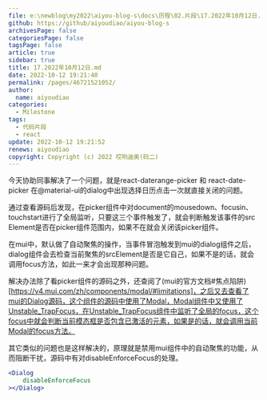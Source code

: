 ```yaml
---
file: e:\newblog\my2022\aiyou-blog-s\docs\历程\02.片段\17.2022年10月12日.md
github: https://github/aiyoudiao/aiyou-blog-s
archivesPage: false
categoriesPage: false
tagsPage: false
article: true
sidebar: true
title: 17.2022年10月12日.md
date: 2022-10-12 19:21:40
permalink: /pages/46721521052/
author: 
  name: aiyoudiao
categories:
  - Milestone
tags:
  - 代码片段
  - react
update: 2022-10-12 19:21:52
renews: aiyoudiao
copyright: Copyright (c) 2022 哎哟迪奥(码二)
---
```


今天协助同事解决了一个问题，就是react-daterange-picker 和 react-date-picker 在@material-ui的dialog中出现选择日历点击一次就直接关闭的问题。

通过查看源码后发现，在picker组件中对document的mousedown、focusin、touchstart进行了全局监听，只要这三个事件触发了，就会判断触发该事件的src Element是否在picker组件范围内，如果不在就会关闭该picker组件。

在mui中，默认做了自动聚焦的操作，当事件冒泡触发到mui的dialog组件之后，dialog组件会去检查当前聚焦的srcElement是否是它自己，如果不是的话，就会调用focus方法，如此一来才会出现那种问题。

解决办法除了看picker组件的源码之外，还查阅了(mui的官方文档#焦点陷阱)[https://v4.mui.com/zh/components/modal/#limitations]，之后又去查看了mui的Dialog源码，这个组件的源码中使用了Modal，Modal组件中又使用了Unstable_TrapFocus，在Unstable_TrapFocus组件中监听了全局的focus，这个focus中就会判断当前模态框是否包含已激活的元素，如果是的话，就会调用当前Modal的focus方法。

其它类似的问题也是这样解决的，原理就是禁用mui组件中的自动聚焦的功能，从而阻断干扰，源码中有对disableEnforceFocus的处理。

```jsx
<Dialog
    disableEnforceFocus
></Dialog>
```